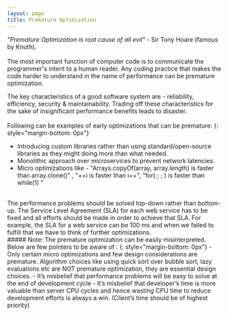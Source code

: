 ```yaml
---
layout: page
title: Premature Optimization
---
```


_"Premature Optimization is root cause of all evil"_ - Sir Tony Hoare (famous by Knuth).
<br/><br/>
The most important function of computer code is to communicate the programmer's intent to a human reader. Any coding practice that makes the code harder to understand in the name of performance can be premature optimization.  

The key characteristics of a good software system are - reliability, efficiency, security & maintainability. Trading off these characteristics for the sake of insignificant performance benefits leads to disaster.   
<br/>
Following can be examples of early optimizations that can be premature:
{: style="margin-bottom: 0px"}
- Introducing custom libraries rather than using standard/open-source libraries as they might doing more than what needed. 
- Monolithic approach over microservices to prevent network latencies.
- Micro optimizations like - "Arrays.copyOf(array, array.length) is faster than array.clone()" , "++i is faster than i++", "for( ; ; ) is faster than while(1) "  

<br/>
The performance problems should be solved top-down rather than bottom-up. The Service Level Agreement (SLA) for each web service has to be fixed and all efforts should be made in order to achieve that SLA. For example, the SLA for a web service can be 100 ms and when we failed to fulfill that we have to think of further optimizations.   
<br/>
##### Note:
The premature optimization can be easily misinterpreted. Below are few pointers to be aware of : 
{: style="margin-bottom: 0px"}
- Only certain micro optimizations and few design considerations are premature. Algorithm choices like using quick sort over bubble sort, lazy evaluations etc are NOT premature optimization, they are essential design choices.
- It’s misbelief that performance problems will be easy to solve at the end of development cycle
- It’s misbelief that developer’s time is more valuable than server CPU cycles and hence wasting CPU time to reduce development efforts is always a win. (Client’s time should be of highest priority)